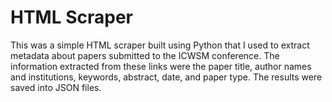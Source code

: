# HTML Scraper

This was a simple HTML scraper built using Python that I used to extract metadata about papers submitted to the ICWSM conference. 
The information extracted from these links were the paper title, author names and institutions, keywords, abstract, date, and paper type.
The results were saved into JSON files.
